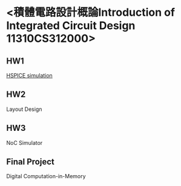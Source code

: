# <積體電路設計概論Introduction of Integrated Circuit Design 11310CS312000>  

## HW1 
[HSPICE simulation](HW1\2024Fall_CS3120_VLSI_HW1_20241002_0016.pdf)

## HW2
Layout Design  

## HW3
NoC Simulator  

## Final Project
Digital Computation-in-Memory
